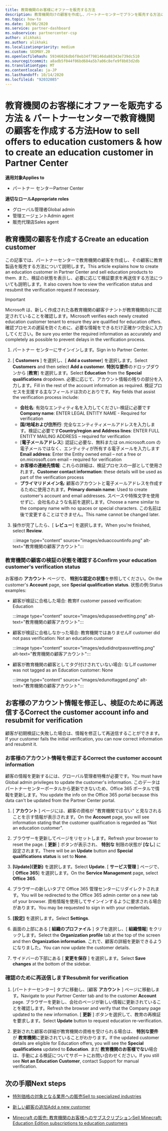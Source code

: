 ```yaml
---
title: 教育機関のお客様にオファーを販売する方法
description: 教育機関向けの顧客を作成し、パートナーセンターでプランを販売する方法について説明します。
ms.topic: how-to
ms.date: 10/06/2020
ms.service: partner-dashboard
ms.subservice: partnercenter-csp
author: alikhaki
ms.author: alikhaki
ms.localizationpriority: medium
ms.custom: SEOMAY.20
ms.openlocfilehash: 59346026db6f8eb34f798146da88343e739dc510
ms.sourcegitcommit: a8adb5f044f06bd684a5b7a06c8efe9f8b03d2db
ms.translationtype: MT
ms.contentlocale: ja-JP
ms.lasthandoff: 10/14/2020
ms.locfileid: "92032085"
---
```

# <a name="how-to-sell-offers-to-education-customers--how-to-create-an-education-customer-in-partner-center"></a><span data-ttu-id="ab6f7-103">教育機関のお客様にオファーを販売する方法 & パートナーセンターで教育機関の顧客を作成する方法</span><span class="sxs-lookup"><span data-stu-id="ab6f7-103">How to sell offers to education customers & how to create an education customer in Partner Center</span></span>

<span data-ttu-id="ab6f7-104">**適用対象**</span><span class="sxs-lookup"><span data-stu-id="ab6f7-104">**Applies to**</span></span>

- <span data-ttu-id="ab6f7-105">パートナー センター</span><span class="sxs-lookup"><span data-stu-id="ab6f7-105">Partner Center</span></span>

<span data-ttu-id="ab6f7-106">**適切なロール**</span><span class="sxs-lookup"><span data-stu-id="ab6f7-106">**Appropriate roles**</span></span>

- <span data-ttu-id="ab6f7-107">グローバル管理者</span><span class="sxs-lookup"><span data-stu-id="ab6f7-107">Global admin</span></span>
- <span data-ttu-id="ab6f7-108">管理エージェント</span><span class="sxs-lookup"><span data-stu-id="ab6f7-108">Admin agent</span></span>
- <span data-ttu-id="ab6f7-109">販売代理店</span><span class="sxs-lookup"><span data-stu-id="ab6f7-109">Sales agent</span></span>

## <a name="create-an-education-customer"></a><span data-ttu-id="ab6f7-110">教育機関の顧客を作成する</span><span class="sxs-lookup"><span data-stu-id="ab6f7-110">Create an education customer</span></span>

<span data-ttu-id="ab6f7-111">この記事では、パートナーセンターで教育機関の顧客を作成し、その顧客に教育製品を販売する方法について説明します。</span><span class="sxs-lookup"><span data-stu-id="ab6f7-111">This article explains how to create an education customer in Partner Center and sell education products to them.</span></span> <span data-ttu-id="ab6f7-112">また、検証の状態を表示し、必要に応じて検証要求を再送信する方法についても説明します。</span><span class="sxs-lookup"><span data-stu-id="ab6f7-112">It also covers how to view the verification status and resubmit the verification request if necessary.</span></span>

> [!IMPORTANT]
> <span data-ttu-id="ab6f7-113">Microsoft は、新しく作成された各教育機関の顧客テナントが教育機関向けに認定されていることを確認します。</span><span class="sxs-lookup"><span data-stu-id="ab6f7-113">Microsoft verifies each newly created education customer tenant to ensure they are qualified for education offers.</span></span>  <span data-ttu-id="ab6f7-114">確認プロセスの遅延を防ぐために、必要な情報をできるだけ正確かつ完全に入力してください。</span><span class="sxs-lookup"><span data-stu-id="ab6f7-114">Be sure you enter the required information as accurately and completely as possible to prevent delays in the verification process.</span></span>

1. <span data-ttu-id="ab6f7-115">パートナー センターにサインインします。</span><span class="sxs-lookup"><span data-stu-id="ab6f7-115">Sign in to Partner Center.</span></span>

2. <span data-ttu-id="ab6f7-116">[ **Customers** ] を選択し、[ **Add a customer**] を選択します。</span><span class="sxs-lookup"><span data-stu-id="ab6f7-116">Select **Customers** and then select **Add a customer**.</span></span> <span data-ttu-id="ab6f7-117">**特別な要件**のドロップダウンから [**教育**] を選択します。</span><span class="sxs-lookup"><span data-stu-id="ab6f7-117">Select **Education** from the **Special qualifications** dropdown.</span></span>  <span data-ttu-id="ab6f7-118">必要に応じて、アカウント情報の残りの部分を入力します。</span><span class="sxs-lookup"><span data-stu-id="ab6f7-118">Fill in the rest of the account information as required.</span></span>  <span data-ttu-id="ab6f7-119">検証プロセスを支援する主なフィールドは次のとおりです。</span><span class="sxs-lookup"><span data-stu-id="ab6f7-119">Key fields that assist the verification process include:</span></span>

   - <span data-ttu-id="ab6f7-120">**会社名**: 有効なエンティティ名を入力してください-検証に必要です</span><span class="sxs-lookup"><span data-stu-id="ab6f7-120">**Company name**: ENTER LEGAL ENTITY NAME - Required for verification</span></span>
   - <span data-ttu-id="ab6f7-121">**国/地域および住所行**: 完全なエンティティメールアドレスを入力します。検証に必要です</span><span class="sxs-lookup"><span data-stu-id="ab6f7-121">**Country/region and Address lines**: ENTER FULL ENTITY MAILING ADDRESS – required for verification</span></span>
   - <span data-ttu-id="ab6f7-122">[**電子メールアドレス**]: 認証に必要な、無料または on.microsoft.com の電子メールではなく、エンティティが所有する電子メールを入力します</span><span class="sxs-lookup"><span data-stu-id="ab6f7-122">**Email address**:  Enter the Entity owned email – not a free or on.microsoft.com email – required for verification</span></span>
   - <span data-ttu-id="ab6f7-123">**お客様の連絡先情報**: これらの詳細は、検証プロセスの一部として使用されます。</span><span class="sxs-lookup"><span data-stu-id="ab6f7-123">**Customer contact information**: these details will be used as part of the verification process</span></span>
   - <span data-ttu-id="ab6f7-124">**プライマリドメイン名**: 顧客のアカウントと電子メールアドレスを作成するために使用されます。</span><span class="sxs-lookup"><span data-stu-id="ab6f7-124">**Primary domain name**:  Used to create customer's account and email addresses.</span></span>  <span data-ttu-id="ab6f7-125">スペースや特殊文字を使用せずに、会社名のような名前を選択します。</span><span class="sxs-lookup"><span data-stu-id="ab6f7-125">Choose a name similar to the company name with no spaces or special characters.</span></span>  <span data-ttu-id="ab6f7-126">この名前は後で変更することはできません。</span><span class="sxs-lookup"><span data-stu-id="ab6f7-126">This name cannot be changed later.</span></span>

3. <span data-ttu-id="ab6f7-127">操作が完了したら、[ **レビュー**] を選択します。</span><span class="sxs-lookup"><span data-stu-id="ab6f7-127">When you're finished, select **Review**.</span></span>

   :::image type="content" source="images/eduaccountinfo.png" alt-text="教育機関の顧客アカウント":::

### <a name="confirm-your-education-customers-verification-status"></a><span data-ttu-id="ab6f7-129">教育機関の顧客の検証の状態を確認する</span><span class="sxs-lookup"><span data-stu-id="ab6f7-129">Confirm your education customer's verification status</span></span>

<span data-ttu-id="ab6f7-130">お客様の **アカウント** ページで、 **特別な認定の状態**を参照してください。</span><span class="sxs-lookup"><span data-stu-id="ab6f7-130">On the customer's **Account** page, see **Special qualification status**.</span></span>
<span data-ttu-id="ab6f7-131">状態の例:</span><span class="sxs-lookup"><span data-stu-id="ab6f7-131">Status examples:</span></span>

- <span data-ttu-id="ab6f7-132">顧客が検証に合格した場合: 教育</span><span class="sxs-lookup"><span data-stu-id="ab6f7-132">If customer passed verification:  Education</span></span>

   :::image type="content" source="images/edupassedvetting.png" alt-text="教育機関の顧客アカウント":::

- <span data-ttu-id="ab6f7-134">顧客が検証に合格しなかった場合: 教育機関ではありません</span><span class="sxs-lookup"><span data-stu-id="ab6f7-134">If customer did not pass verification:  Not an education customer</span></span>

   :::image type="content" source="images/edudidnotpassvetting.png" alt-text="教育機関の顧客アカウント":::

- <span data-ttu-id="ab6f7-136">顧客が教育機関の顧客としてタグ付けされていない場合: なし</span><span class="sxs-lookup"><span data-stu-id="ab6f7-136">If customer was not tagged as an Education customer:  None</span></span>

   :::image type="content" source="images/edunottagged.png" alt-text="教育機関の顧客アカウント":::

## <a name="correct-the-customer-account-info-and-resubmit-for-verification"></a><span data-ttu-id="ab6f7-138">お客様のアカウント情報を修正し、検証のために再送信する</span><span class="sxs-lookup"><span data-stu-id="ab6f7-138">Correct the customer account info and resubmit for verification</span></span>

<span data-ttu-id="ab6f7-139">顧客が初期検証に失敗した場合は、情報を修正して再送信することができます。</span><span class="sxs-lookup"><span data-stu-id="ab6f7-139">If your customer fails the initial verification, you can now correct information and resubmit it.</span></span>

### <a name="correct-the-customer-account-information"></a><span data-ttu-id="ab6f7-140">お客様のアカウント情報を修正する</span><span class="sxs-lookup"><span data-stu-id="ab6f7-140">Correct the customer account information</span></span>

<span data-ttu-id="ab6f7-141">顧客の情報を更新するには、グローバル管理者特権が必要です。</span><span class="sxs-lookup"><span data-stu-id="ab6f7-141">You must have Global admin privileges to update the customer's information.</span></span> <span data-ttu-id="ab6f7-142">このデータはパートナーセンターポータルから更新できないため、Office 365 ポータルで情報を更新します。</span><span class="sxs-lookup"><span data-stu-id="ab6f7-142">You update the info on the Office 365 portal because this data can't be updated from the Partner Center portal.</span></span>

1. <span data-ttu-id="ab6f7-143">[ **アカウント** ] ページには、顧客の資格が "教育機関ではない" と見なされることを示す情報が表示されます。</span><span class="sxs-lookup"><span data-stu-id="ab6f7-143">On the **Account** page, you will see information stating that the customer qualification is regarded as "Not an education customer".</span></span>

2. <span data-ttu-id="ab6f7-144">ブラウザーを更新してページをリセットします。</span><span class="sxs-lookup"><span data-stu-id="ab6f7-144">Refresh your browser to reset the page.</span></span> <span data-ttu-id="ab6f7-145">[ **更新** ] ボタンが表示され、 **特別な** 制限の状態が **[なし**] に設定されます。</span><span class="sxs-lookup"><span data-stu-id="ab6f7-145">There will be an **Update** button and **Special qualifications status** is set to **None**.</span></span>

3. <span data-ttu-id="ab6f7-146">**[Update]\(更新\)** を選択します。</span><span class="sxs-lookup"><span data-stu-id="ab6f7-146">Select **Update**.</span></span> <span data-ttu-id="ab6f7-147">[ **サービス管理** ] ページで、[ **Office 365**] を選択します。</span><span class="sxs-lookup"><span data-stu-id="ab6f7-147">On the **Service Management** page, select **Office 365**.</span></span>

4. <span data-ttu-id="ab6f7-148">ブラウザーの新しいタブで Office 365 管理センターにリダイレクトされます。</span><span class="sxs-lookup"><span data-stu-id="ab6f7-148">You will be redirected to the Office 365 admin center on a new tab of your browser.</span></span> <span data-ttu-id="ab6f7-149">資格情報を使用してサインインするように要求される場合があります。</span><span class="sxs-lookup"><span data-stu-id="ab6f7-149">You may be requested to sign in with your credentials.</span></span>

5. <span data-ttu-id="ab6f7-150">**[設定]** を選択します。</span><span class="sxs-lookup"><span data-stu-id="ab6f7-150">Select **Settings**.</span></span>

6. <span data-ttu-id="ab6f7-151">画面の上部にある [ **組織のプロファイル** ] タブを選択し、[ **組織情報**] をクリックします。</span><span class="sxs-lookup"><span data-stu-id="ab6f7-151">Select the **Organization profile** tab at the top of the screen and then **Organization information**.</span></span> <span data-ttu-id="ab6f7-152">これで、顧客の詳細を更新できるようになりました。</span><span class="sxs-lookup"><span data-stu-id="ab6f7-152">You can now update the customer details.</span></span>

7. <span data-ttu-id="ab6f7-153">サイドバーの下部にある [ **変更を保存** ] を選択します。</span><span class="sxs-lookup"><span data-stu-id="ab6f7-153">Select **Save changes** at the bottom of the sidebar.</span></span>  

### <a name="resubmit-for-verification"></a><span data-ttu-id="ab6f7-154">確認のために再送信します</span><span class="sxs-lookup"><span data-stu-id="ab6f7-154">Resubmit for verification</span></span>

1. <span data-ttu-id="ab6f7-155">[パートナーセンター] タブに移動し、[顧客 **アカウント** ] ページに移動します。</span><span class="sxs-lookup"><span data-stu-id="ab6f7-155">Navigate to your Partner Center tab and to the customer **Account** page.</span></span> <span data-ttu-id="ab6f7-156">ブラウザーを更新し、会社のページが新しい情報に更新されていることを確認します。</span><span class="sxs-lookup"><span data-stu-id="ab6f7-156">Refresh the browser and verify that the Company page updated to the new information.</span></span> <span data-ttu-id="ab6f7-157">[ **更新** ] ボタンを選択して、教育の再検証を要求します。</span><span class="sxs-lookup"><span data-stu-id="ab6f7-157">Select **Update** button to request education re-verification.</span></span>

2. <span data-ttu-id="ab6f7-158">更新された顧客の詳細が教育機関の資格を受けられる場合は、 **特別な要件** が **教育機関**に更新されていることがわかります。</span><span class="sxs-lookup"><span data-stu-id="ab6f7-158">If the updated customer details are eligible for Education offers, you will see the **Special qualifications** updated to **Education**.</span></span> <span data-ttu-id="ab6f7-159">まだ **教育機関のお客様でない**場合は、手動による検証についてサポートにお問い合わせください。</span><span class="sxs-lookup"><span data-stu-id="ab6f7-159">If you still see **Not an Education Customer**, contact Support for manual verification.</span></span>

## <a name="next-steps"></a><span data-ttu-id="ab6f7-160">次の手順</span><span class="sxs-lookup"><span data-stu-id="ab6f7-160">Next steps</span></span>

- [<span data-ttu-id="ab6f7-161">特別価格の対象となる業界への販売</span><span class="sxs-lookup"><span data-stu-id="ab6f7-161">Sell to specialized industries</span></span>](get-special-pricing-for-offers.md)

- [<span data-ttu-id="ab6f7-162">新しい顧客の追加</span><span class="sxs-lookup"><span data-stu-id="ab6f7-162">Add a new customer</span></span>](add-a-new-customer.md)

- [<span data-ttu-id="ab6f7-163">Minecraft の販売: 教育機関のお客様へのサブスクリプション</span><span class="sxs-lookup"><span data-stu-id="ab6f7-163">Sell Minecraft: Education Edition subscriptions to education customers</span></span>](minecraft-subscriptions.md)
